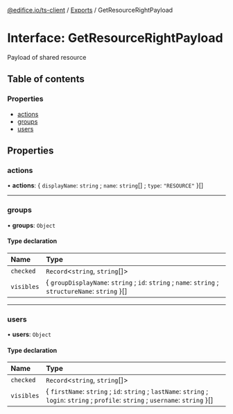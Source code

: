 [@edifice.io/ts-client](../README.md) / [Exports](../modules.md) / GetResourceRightPayload

# Interface: GetResourceRightPayload

Payload of shared resource

## Table of contents

### Properties

- [actions](GetResourceRightPayload.md#actions)
- [groups](GetResourceRightPayload.md#groups)
- [users](GetResourceRightPayload.md#users)

## Properties

### actions

• **actions**: \{ `displayName`: `string` ; `name`: `string`[] ; `type`: ``"RESOURCE"``  }[]

___

### groups

• **groups**: `Object`

#### Type declaration

| Name | Type |
| :------ | :------ |
| `checked` | `Record`\<`string`, `string`[]\> |
| `visibles` | \{ `groupDisplayName`: `string` ; `id`: `string` ; `name`: `string` ; `structureName`: `string`  }[] |

___

### users

• **users**: `Object`

#### Type declaration

| Name | Type |
| :------ | :------ |
| `checked` | `Record`\<`string`, `string`[]\> |
| `visibles` | \{ `firstName`: `string` ; `id`: `string` ; `lastName`: `string` ; `login`: `string` ; `profile`: `string` ; `username`: `string`  }[] |
